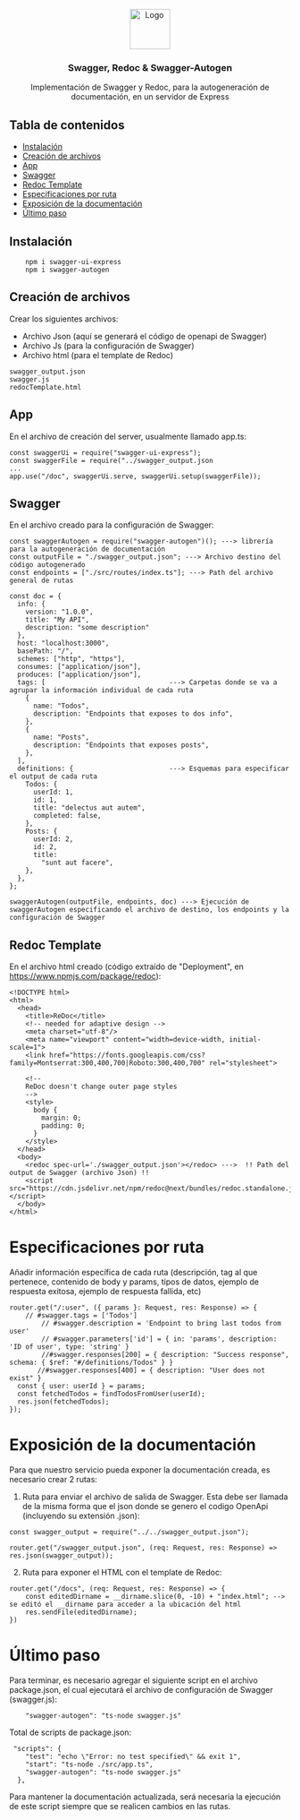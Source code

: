 <p align="center">
  <a href="https://example.com/">
    <img src="https://plugins.jetbrains.com/files/12822/67275/icon/META-INF_pluginIcon.png" alt="Logo" width=72 height=72>
  </a>

  <h3 align="center">Swagger, Redoc & Swagger-Autogen</h3>

  <p align="center">
    Implementación de Swagger y Redoc, para la autogeneración de documentación, en un servidor de Express
    <br>
    <!-- <a href="https://reponame/issues/new?template=bug.md">Report bug</a> -->
    <!-- · -->
    <!-- <a href="https://reponame/issues/new?template=feature.md&labels=feature">Request feature</a> -->
  </p>
</p>


## Tabla de contenidos

- [Instalación](#instalación)
- [Creación de archivos](#creación-de-archivos)
- [App](#app)
- [Swagger](#swagger)
- [Redoc Template](#redoc-template)
- [Especificaciones por ruta](#especificaciones-por-ruta)
- [Exposición de la documentación](#exposición-de-la-documentación)
- [Último paso](#último-paso)

## Instalación

```
    npm i swagger-ui-express
    npm i swagger-autogen
```

## Creación de archivos

Crear los siguientes archivos:

- Archivo Json (aquí se generará el código de openapi de Swagger)
- Archivo Js (para la configuración de Swagger)
- Archivo html (para el template de Redoc)
```
swagger_output.json
swagger.js
redocTemplate.html
```

## App

En el archivo de creación del server, usualmente llamado app.ts:
```
const swaggerUi = require("swagger-ui-express");
const swaggerFile = require("../swagger_output.json
...
app.use("/doc", swaggerUi.serve, swaggerUi.setup(swaggerFile));

```

## Swagger
En el archivo creado para la configuración de Swagger:

```
const swaggerAutogen = require("swagger-autogen")(); ---> librería para la autogeneración de documentación 
const outputFile = "./swagger_output.json"; ---> Archivo destino del código autogenerado
const endpoints = ["./src/routes/index.ts"]; ---> Path del archivo general de rutas
```
```
const doc = {
  info: {
    version: "1.0.0",
    title: "My API",
    description: "some description"
  },
  host: "localhost:3000",
  basePath: "/",
  schemes: ["http", "https"],
  consumes: ["application/json"],
  produces: ["application/json"],
  tags: [                               ---> Carpetas donde se va a agrupar la información individual de cada ruta
    {
      name: "Todos",
      description: "Endpoints that exposes to dos info",
    },
    {
      name: "Posts",
      description: "Endpoints that exposes posts",
    },
  ],
  definitions: {                        ---> Esquemas para especificar el output de cada ruta
    Todos: {
      userId: 1,
      id: 1,
      title: "delectus aut autem",
      completed: false,
    },
    Posts: {
      userId: 2,
      id: 2,
      title:
        "sunt aut facere",
    },
  },
};
```
```
swaggerAutogen(outputFile, endpoints, doc) ---> Ejecución de swaggerAutogen especificando el archivo de destino, los endpoints y la configuración de Swagger
```

## Redoc Template
En el archivo html creado (código extraído de "Deployment", en <https://www.npmjs.com/package/redoc>):

```
<!DOCTYPE html>
<html>
  <head>
    <title>ReDoc</title>
    <!-- needed for adaptive design -->
    <meta charset="utf-8"/>
    <meta name="viewport" content="width=device-width, initial-scale=1">
    <link href="https://fonts.googleapis.com/css?family=Montserrat:300,400,700|Roboto:300,400,700" rel="stylesheet">

    <!--
    ReDoc doesn't change outer page styles
    -->
    <style>
      body {
        margin: 0;
        padding: 0;
      }
    </style>
  </head>
  <body>
    <redoc spec-url='./swagger_output.json'></redoc> --->  !! Path del output de Swagger (archivo Json) !!
    <script src="https://cdn.jsdelivr.net/npm/redoc@next/bundles/redoc.standalone.js"> </script>
  </body>
</html>
```

# Especificaciones por ruta
Añadir información específica de cada ruta (descripción, tag al que pertenece, contenido de body y params, tipos de datos, ejemplo de respuesta exitosa, ejemplo de respuesta fallida, etc)

```
router.get("/:user", ({ params }: Request, res: Response) => {
    // #swagger.tags = ['Todos']
        // #swagger.description = 'Endpoint to bring last todos from user'
        // #swagger.parameters['id'] = { in: 'params', description: 'ID of user', type: 'string' }
        //#swagger.responses[200] = { description: "Success response", schema: { $ref: "#/definitions/Todos" } }
       //#swagger.responses[400] = { description: "User does not exist" }
  const { user: userId } = params;
  const fetchedTodos = findTodosFromUser(userId);
  res.json(fetchedTodos);
});
```

# Exposición de la documentación
Para que nuestro servicio pueda exponer la documentación creada, es necesario crear 2 rutas:
1. Ruta para enviar el archivo de salida de Swagger. Esta debe ser llamada de la misma forma que el json donde se genero el codigo OpenApi (incluyendo su extensión .json):
```
const swagger_output = require("../../swagger_output.json");

router.get("/swagger_output.json", (req: Request, res: Response) => res.json(swagger_output));
```
2. Ruta para exponer el HTML con el template de Redoc:
```
router.get("/docs", (req: Request, res: Response) => {
    const editedDirname = __dirname.slice(0, -10) + "index.html"; --> se editó el __dirname para acceder a la ubicación del html
    res.sendFile(editedDirname);
})
```
# Último paso
Para terminar, es necesario agregar el siguiente script en el archivo package.json, el cual ejecutará el archivo de configuración de Swagger (swagger.js):
```
    "swagger-autogen": "ts-node swagger.js"
```
Total de scripts de package.json:
```
 "scripts": {
    "test": "echo \"Error: no test specified\" && exit 1",
    "start": "ts-node ./src/app.ts",
    "swagger-autogen": "ts-node swagger.js"
  },
```
<p>Para mantener la documentación actualizada, será necesaria la ejecución de este script siempre que se realicen cambios en las rutas.</p>
